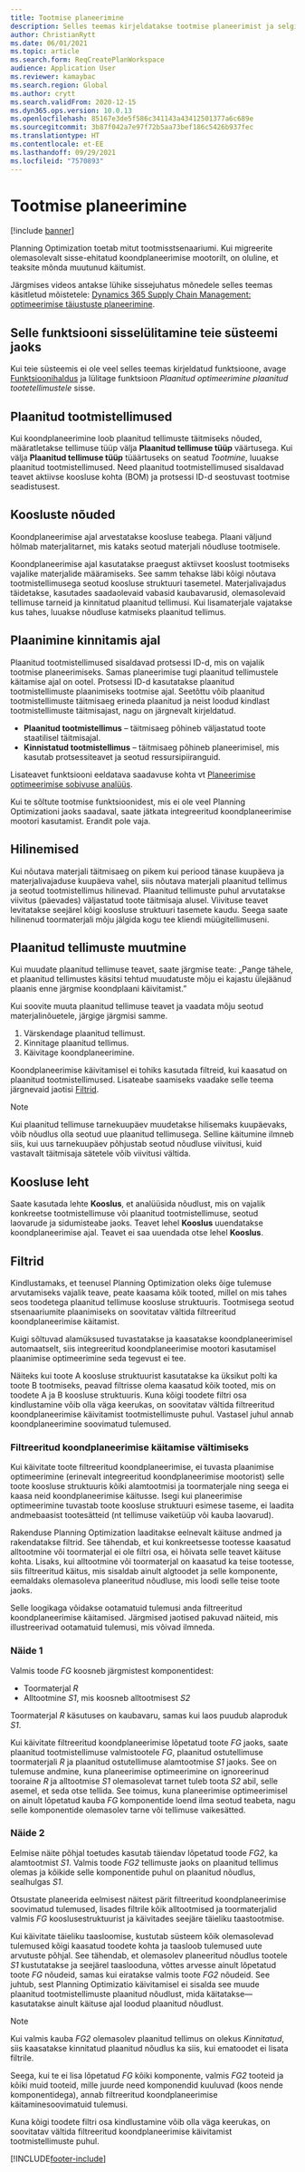 ```yaml
---
title: Tootmise planeerimine
description: Selles teemas kirjeldatakse tootmise planeerimist ja selgitatakse, kuidas muuta plaanitud tootmistellimusi Planning Optimizationi abil.
author: ChristianRytt
ms.date: 06/01/2021
ms.topic: article
ms.search.form: ReqCreatePlanWorkspace
audience: Application User
ms.reviewer: kamaybac
ms.search.region: Global
ms.author: crytt
ms.search.validFrom: 2020-12-15
ms.dyn365.ops.version: 10.0.13
ms.openlocfilehash: 85167e3de5f586c341143a43412501377a6c689e
ms.sourcegitcommit: 3b87f042a7e97f72b5aa73bef186c5426b937fec
ms.translationtype: HT
ms.contentlocale: et-EE
ms.lasthandoff: 09/29/2021
ms.locfileid: "7570893"
---
```

# <a name="production-planning"></a>Tootmise planeerimine

[!include [banner](../../includes/banner.md)]

Planning Optimization toetab mitut tootmisstsenaariumi. Kui migreerite olemasolevalt sisse-ehitatud koondplaneerimise mootorilt, on oluline, et teaksite mõnda muutunud käitumist.

Järgmises videos antakse lühike sissejuhatus mõnedele selles teemas käsitletud mõistetele: [Dynamics 365 Supply Chain Management: optimeerimise täiustuste planeerimine](https://youtu.be/u1pcmZuZBTw).

## <a name="turn-on-this-feature-for-your-system"></a>Selle funktsiooni sisselülitamine teie süsteemi jaoks

Kui teie süsteemis ei ole veel selles teemas kirjeldatud funktsioone, avage [Funktsioonihaldus](../../../fin-ops-core/fin-ops/get-started/feature-management/feature-management-overview.md) ja lülitage funktsioon *Plaanitud optimeerimine plaanitud tootetellimustele* sisse.

## <a name="planned-production-orders"></a>Plaanitud tootmistellimused

Kui koondplaneerimine loob plaanitud tellimuste täitmiseks nõuded, määratletakse tellimuse tüüp välja **Plaanitud tellimuse tüüp** väärtusega. Kui välja **Plaanitud tellimuse tüüp** tüäärtuseks on seatud *Tootmine*, luuakse plaanitud tootmistellimused. Need plaanitud tootmistellimused sisaldavad teavet aktiivse koosluse kohta (BOM) ja protsessi ID-d seostuvast tootmise seadistusest.

## <a name="requirements-from-boms"></a>Koosluste nõuded

Koondplaneerimise ajal arvestatakse koosluse teabega. Plaani väljund hõlmab materjalitarnet, mis kataks seotud materjali nõudluse tootmisele.

Koondplaneerimise ajal kasutatakse praegust aktiivset kooslust tootmiseks vajalike materjalide määramiseks. See samm tehakse läbi kõigi nõutava tootmistellimusega seotud koosluse struktuuri tasemetel. Materjalivajadus täidetakse, kasutades saadaolevaid vabasid kaubavarusid, olemasolevaid tellimuse tarneid ja kinnitatud plaanitud tellimusi. Kui lisamaterjale vajatakse kus tahes, luuakse nõudluse katmiseks plaanitud tellimus.

## <a name="scheduling-during-firming"></a>Plaanimine kinnitamis ajal

Plaanitud tootmistellimused sisaldavad protsessi ID-d, mis on vajalik tootmise planeerimiseks. Samas planeerimise tugi plaanitud tellimustele käitamise ajal on ootel. Protsessi ID-d kasutatakse plaanitud tootmistellimuste plaanimiseks tootmise ajal. Seetõttu võib plaanitud tootmistellimuste täitmisaeg erineda plaanitud ja neist loodud kindlast tootmistellimuste täitmisajast, nagu on järgnevalt kirjeldatud.

- **Plaanitud tootmistellimus** – täitmisaeg põhineb väljastatud toote staatilisel täitmisajal.
- **Kinnistatud tootmistellimus** – täitmisaeg põhineb planeerimisel, mis kasutab protsessiteavet ja seotud ressursipiiranguid.

Lisateavet funktsiooni eeldatava saadavuse kohta vt [Planeerimise optimeerimise sobivuse analüüs](planning-optimization-fit-analysis.md).

Kui te sõltute tootmise funktsioonidest, mis ei ole veel Planning Optimizationi jaoks saadaval, saate jätkata integreeritud koondplaneerimise mootori kasutamist. Erandit pole vaja.

## <a name="delays"></a>Hilinemised

Kui nõutava materjali täitmisaeg on pikem kui periood tänase kuupäeva ja materjalivajaduse kuupäeva vahel, siis nõutava materjali plaanitud tellimus ja seotud tootmistellimus hilinevad. Plaanitud tellimuste puhul arvutatakse viivitus (päevades) väljastatud toote täitmisaja alusel. Viivituse teavet levitatakse seejärel kõigi koosluse struktuuri tasemete kaudu. Seega saate hilinenud toormaterjali mõju jälgida kogu tee kliendi müügitellimuseni.

## <a name="modifying-planned-orders"></a>Plaanitud tellimuste muutmine

Kui muudate plaanitud tellimuse teavet, saate järgmise teate: „Pange tähele, et plaanitud tellimustes käsitsi tehtud muudatuste mõju ei kajastu ülejäänud plaanis enne järgmise koondplaani käivitamist.”

Kui soovite muuta plaanitud tellimuse teavet ja vaadata mõju seotud materjalinõuetele, järgige järgmisi samme.

1. Värskendage plaanitud tellimust.
2. Kinnitage plaanitud tellimus.
3. Käivitage koondplaneerimine.

Koondplaneerimise käivitamisel ei tohiks kasutada filtreid, kui kaasatud on plaanitud tootmistellimused. Lisateabe saamiseks vaadake selle teema järgnevaid jaotisi [Filtrid](#filters).

> [!NOTE]
> Kui plaanitud tellimuse tarnekuupäev muudetakse hilisemaks kuupäevaks, võib nõudlus olla seotud uue plaanitud tellimusega. Selline käitumine ilmneb siis, kui uus tarnekuupäev põhjustab seotud nõudluse viivitusi, kuid vastavalt täitmisaja sätetele võib viivitusi vältida.

## <a name="explosion-page"></a>Koosluse leht

Saate kasutada lehte **Kooslus**, et analüüsida nõudlust, mis on vajalik konkreetse tootmistellimuse või plaanitud tootmistellimuse, seotud laovarude ja sidumisteabe jaoks. Teavet lehel **Kooslus** uuendatakse koondplaneerimise ajal. Teavet ei saa uuendada otse lehel **Kooslus**.

## <a name="filters"></a><a name="filters"></a>Filtrid

Kindlustamaks, et teenusel Planning Optimization oleks õige tulemuse arvutamiseks vajalik teave, peate kaasama kõik tooted, millel on mis tahes seos toodetega plaanitud tellimuse koosluse struktuuris. Tootmisega seotud stsenaariumite plaanimiseks on soovitatav vältida filtreeritud koondplaneerimise käitamist.

Kuigi sõltuvad alamüksused tuvastatakse ja kaasatakse koondplaneerimisel automaatselt, siis integreeritud koondplaneerimise mootori kasutamisel plaanimise optimeerimine seda tegevust ei tee.

Näiteks kui toote A koosluse struktuurist kasutatakse ka üksikut polti ka toote B tootmiseks, peavad filtrisse olema kaasatud kõik tooted, mis on toodete A ja B koosluse struktuuris. Kuna kõigi toodete filtri osa kindlustamine võib olla väga keerukas, on soovitatav vältida filtreeritud koondplaneerimise käivitamist tootmistellimuste puhul. Vastasel juhul annab koondplaneerimine soovimatud tulemused.

### <a name="reasons-to-avoid-filtered-master-planning-runs"></a>Filtreeritud koondplaneerimise käitamise vältimiseks

Kui käivitate toote filtreeritud koondplaneerimise, ei tuvasta plaanimise optimeerimine (erinevalt integreeritud koondplaneerimise mootorist) selle toote koosluse struktuuris kõiki alamtootmisi ja toormaterjale ning seega ei kaasa neid koondplaneerimise käitusse. Isegi kui planeerimise optimeerimine tuvastab toote koosluse struktuuri esimese taseme, ei laadita andmebaasist tootesätteid (nt tellimuse vaiketüüp või kauba laovarud).

Rakenduse Planning Optimization laaditakse eelnevalt käituse andmed ja rakendatakse filtrid. See tähendab, et kui konkreetsesse tootesse kaasatud alltootmine või toormaterjal ei ole filtri osa, ei hõivata selle teavet käituse kohta. Lisaks, kui alltootmine või toormaterjal on kaasatud ka teise tootesse, siis filtreeritud käitus, mis sisaldab ainult algtoodet ja selle komponente, eemaldaks olemasoleva planeeritud nõudluse, mis loodi selle teise toote jaoks.

Selle loogikaga võidakse ootamatuid tulemusi anda filtreeritud koondplaneerimise käitamised. Järgmised jaotised pakuvad näiteid, mis illustreerivad ootamatuid tulemusi, mis võivad ilmneda.

### <a name="example-1"></a>Näide 1

Valmis toode *FG* koosneb järgmistest komponentidest:

- Toormaterjal *R*
- Alltootmine *S1*, mis koosneb alltootmisest *S2*

Toormaterjal *R* käsutuses on kaubavaru, samas kui laos puudub alaproduk *S1*.

Kui käivitate filtreeritud koondplaneerimise lõpetatud toote *FG* jaoks, saate plaanitud tootmistellimuse valmistootele *FG*, plaanitud ostutellimuse toormaterjali *R* ja plaanitud ostutellimuse alamtootmise *S1* jaoks. See on tulemuse andmine, kuna planeerimise optimeerimine on ignoreerinud tooraine *R* ja alltootmise *S1* olemasolevat tarnet tuleb toota *S2* abil, selle asemel, et seda otse tellida. See toimus, kuna planeerimise optimeerimisel on ainult lõpetatud kauba *FG* komponentide loend ilma seotud teabeta, nagu selle komponentide olemasolev tarne või tellimuse vaikesätted.

### <a name="example-2"></a>Näide 2

Eelmise näite põhjal toetudes kasutab täiendav lõpetatud toode *FG2*, ka alamtootmist *S1*. Valmis toode *FG2* tellimuste jaoks on plaanitud tellimus olemas ja kõikide selle komponentide puhul on plaanitud nõudlus, sealhulgas *S1*.

Otsustate planeerida eelmisest näitest pärit filtreeritud koondplaneerimise soovimatud tulemused, lisades filtrile kõik alltootmised ja toormaterjalid valmis *FG* kooslusestruktuurist ja käivitades seejäre täieliku taastootmise.

Kui käivitate täieliku taasloomise, kustutab süsteem kõik olemasolevad tulemused kõigi kaasatud toodete kohta ja taasloob tulemused uute arvutuste põhjal. See tähendab, et olemasolev planeeritud nõudlus tootele *S1* kustutatakse ja seejärel taaslooduna, võttes arvesse ainult lõpetatud toote *FG* nõudeid, samas kui eiratakse valmis toote *FG2* nõudeid. See juhtub, sest Planning Optimizatio käivitamisel ei sisalda see muude plaanitud tootmistellimuste plaanitud nõudlust, mida käitatakse&mdash;kasutatakse ainult käituse ajal loodud plaanitud nõudlust.

> [!NOTE]
> Kui valmis kauba *FG2* olemasolev plaanitud tellimus on olekus *Kinnitatud*, siis kaasatakse kinnitatud plaanitud nõudlus ka siis, kui ematoodet ei lisata filtrile.

Seega, kui te ei lisa lõpetatud *FG* kõiki komponente, valmis *FG2* tooteid ja kõiki muid tooteid, mille juurde need komponendid kuuluvad (koos nende komponentidega), annab filtreeritud koondplaneerimise käitaminesoovimatuid tulemusi.

Kuna kõigi toodete filtri osa kindlustamine võib olla väga keerukas, on soovitatav vältida filtreeritud koondplaneerimise käivitamist tootmistellimuste puhul.

[!INCLUDE[footer-include](../../../includes/footer-banner.md)]
